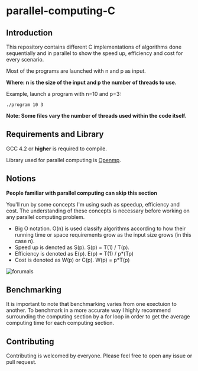 
# parallel-computing-C

## Introduction

This repository contains different C implementations of algorithms done sequentially and in parallel to show the speed up, efficiency and cost for every scenario.

Most of the programs are launched with n and p as input.

**Where: n is the size of the input and p the number of threads to use.**

Example, launch a program with n=10 and p=3:

`./program 10 3`

**Note: Some files vary the number of threads used within the code itself.**

## Requirements and Library

GCC 4.2 or **higher** is required to compile.

Library used for parallel computing is [Openmp](https://www.openmp.org/).

## Notions

**People familiar with parallel computing can skip this section**

You'll run by some concepts I'm using such as speedup, efficiency and cost. The understanding of these concepts is necessary before working on any parallel computing problem.

- Big O notation. O(n) is used classify algorithms according to how their running time or space requirements grow as the input size grows (in this case n).
- Speed up is denoted as S(p). S(p) = T(1) / T(p).
- Efficiency is denoted as E(p). E(p) = T(1) / p*(Tp)
- Cost is denoted as W(p) or C(p). W(p) = p*T(p)

![forumals](https://images.slideplayer.com/33/8243710/slides/slide_12.jpg)

## Benchmarking

It is important to note that benchmarking varies from one exectuion to another. To benchmark in a more accurate way I highly recommend surrounding the computing section by a for loop in order to get the average computing time for each computing section.

## Contributing

Contributing is welcomed by everyone. Please feel free to open any issue or pull request.
